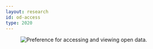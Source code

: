 ```yaml
---
layout: research
id: od-access
type: 2020
---
```


<div class="research-banner">
    <figure class="research-hero">
        <img class="research-figure" src="../../assets/png/od-access-hero.png" alt="Preference for accessing and viewing open data.">
    </figure>
    <!-- <p class="research-figure-caption">Put caption here. </p> -->
</div> 
